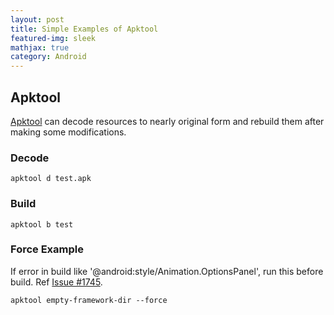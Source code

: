 ```yaml
---
layout: post
title: Simple Examples of Apktool
featured-img: sleek
mathjax: true
category: Android
---
```


## Apktool

[Apktool](https://ibotpeaches.github.io/Apktool/) can decode resources to nearly original form and rebuild them after making some modifications.

### Decode

```
apktool d test.apk
```

### Build

```
apktool b test
```

### Force Example

If error in build like '@android:style/Animation.OptionsPanel', run this before build. Ref [Issue #1745](https://github.com/iBotPeaches/Apktool/issues/1745).

```
apktool empty-framework-dir --force
```
